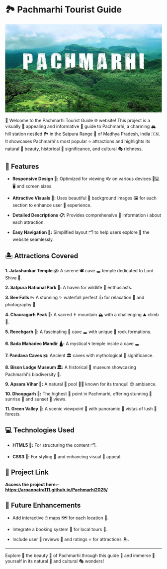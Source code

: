# 🏞️ Pachmarhi Tourist Guide
![ScreenSchot](p.jpg)

🎉 Welcome to the Pachmarhi Tourist Guide 🌐 website! This project is a visually 👀 appealing and informative 📖 guide to Pachmarhi, a charming 🏔️ hill station nestled 🏞️ in the Satpura Range 🗻 of Madhya Pradesh, India 🇮🇳. It showcases Pachmarhi's most popular ⭐ attractions and highlights its natural 🌳 beauty, historical 📜 significance, and cultural 🎭 richness.

## 🎯 Features

- **Responsive Design 📱:** Optimized for viewing 👓 on various devices 📱💻🖥️ and screen sizes.

- **Attractive Visuals 🌅:** Uses beautiful 🌸 background images 🖼️ for each section to enhance user 👤 experience.

- **Detailed Descriptions 📋:** Provides comprehensive 🧐 information ℹ️ about each attraction.

- **Easy Navigation 🧭:** Simplified layout 🗂️ to help users explore 🧳 the website seamlessly.

## 🏝️ Attractions Covered

**1. Jatashankar Temple 🕉️:** A serene 🕊️ cave 🕳️ temple dedicated to Lord Shiva 🙏.

**2. Satpura National Park 🐅:** A haven for wildlife 🦌 enthusiasts.

**3. Bee Falls 💦:** A stunning ✨ waterfall perfect 👍 for relaxation 🛀 and photography 📸.

**4. Chauragarh Peak 🗻:** A sacred ✝️ mountain 🏔️ with a challenging ⛰️ climb 🧗.

**5. Reechgarh 🦝:** A fascinating 🤔 cave 🕳️ with unique 🌟 rock formations.

**6. Bada Mahadeo Mandir 🛕:** A mystical 🌀 temple inside a cave 🕳️.

**7. Pandava Caves 🕉️:** Ancient 🏛️ caves with mythological 📜 significance.

**8. Bison Lodge Museum 🏛️:** A historical 🏺 museum showcasing Pachmarhi's biodiversity 🦜.

**9. Apsara Vihar 🧚:** A natural 🌊 pool 🏊‍♂️ known for its tranquil 😌 ambiance.

**10. Dhoopgarh 🌄:** The highest 🗻 point in Pachmarhi, offering stunning 🤩 sunrise 🌅 and sunset 🌇 views.

**11. Green Valley 🌳:** A scenic viewpoint 🌿 with panoramic 🌄 vistas of lush 🌳 forests.

## 💻 Technologies Used

- **HTML5 📝:** For structuring the content 🗂️.

- **CSS3 🎨:** For styling 💅 and enhancing visual 👀 appeal.

## 🔗 Project Link

**Access the project here:- https://arpanpatra111.github.io/Pachmarhi2025/** 

## 🚀 Future Enhancements

- Add interactive 🖱️ maps 🗺️ for each location 📍.

- Integrate a booking system 📅 for local tours 🚐.

- Include user 👤 reviews 📝 and ratings ⭐ for attractions 🏝️.

<hr>

Explore 🧭 the beauty 🌄 of Pachmarhi through this guide 📖 and immerse 🤿 yourself in its natural 🌳 and cultural 🎭 wonders!

